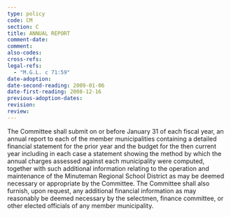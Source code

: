 ```yaml
---
type: policy
code: CM
section: C
title: ANNUAL REPORT
comment-date:
comment:
also-codes:
cross-refs:
legal-refs:
  - "M.G.L. c 71:59"
date-adoption: 
date-second-reading: 2009-01-06
date-first-reading: 2008-12-16
previous-adoption-dates: 
revision: 
review: 
---
```


The Committee shall submit on or before January 31 of each fiscal year, an annual report to each of the member municipalities containing a detailed financial statement for the prior year and the budget for the then current year including in each case a statement showing the method by which the annual charges assessed against each municipality were computed, together with such additional information relating to the operation and maintenance of the Minuteman Regional School District as may be deemed necessary or appropriate by the Committee.  The Committee shall also furnish, upon request, any additional financial information as may reasonably be deemed necessary by the selectmen, finance committee, or other elected officials of any member municipality.
